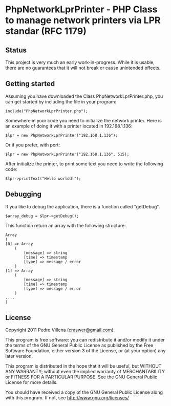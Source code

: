 PhpNetworkLprPrinter - PHP Class to manage network printers via LPR standar (RFC 1179)
======================================================================================

Status
------

This project is very much an early work-in-progress. While it is usable, there are no guarantees 
that it will not break or cause unintended effects.


Getting started
---------------

Assuming you have downloaded the Class PhpNetworkLprPrinter.php, you can get started by including the
file in your program:

	include("PhpNetworkLprPrinter.php");
	
Somewhere in your code you need to initialize the network printer.
Here is an example of doing it with a printer located in 192.168.1.136:

	$lpr = new PhpNetworkLprPrinter("192.168.1.136");
	
Or if you prefer, with port:

	$lpr = new PhpNetworkLprPrinter("192.168.1.136", 515);
	
After initialize the printer, to print some text you need to write the following code:

	$lpr->printText("Hello worldd!"); 

Debugging
---------
If you like to debug the application, there is a function called "getDebug". 

	$array_debug = $lpr->getDebug();

This function return an array with the following structure:

	Array
	(
    [0] => Array
        (
            [message] => string
            [time] => timestamp
            [type] => message / error
        )
    [1] => Array
        (
            [message] => string
            [time] => timestamp
            [type] => message / error
        )
	....
	)
	
License
-------

Copyright 2011 Pedro Villena (craswer@gmail.com). 
	
This program is free software: you can redistribute it and/or modify
it under the terms of the GNU General Public License as published by
the Free Software Foundation, either version 3 of the License, or
(at your option) any later version.

This program is distributed in the hope that it will be useful,
but WITHOUT ANY WARRANTY; without even the implied warranty of
MERCHANTABILITY or FITNESS FOR A PARTICULAR PURPOSE.  See the
GNU General Public License for more details.

You should have received a copy of the GNU General Public License
along with this program.  If not, see http://www.gnu.org/licenses/